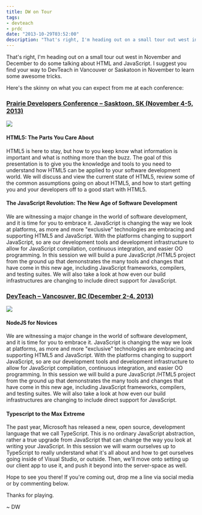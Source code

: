 ```yaml
---
title: DW on Tour
tags:
- devteach
- prdc
date: "2013-10-29T03:52:00"
description: "That's right, I'm heading out on a small tour out west in November and December to do some talking about HTML and JavaScript. I suggest you find your way to DevTeach in Vancouver or Saskatoon in November to learn some awesome tricks. "
---
```


[1]: header_prairie_dev_con_saskatoon.jpg
[2]: DevTeach_logo.gif

That's right, I'm heading out on a small tour out west in November and December to do some talking about HTML and JavaScript. I suggest you find your way to DevTeach in Vancouver or Saskatoon in November to learn some awesome tricks. 

Here's the skinny on what you can expect from me at each conference: 

### [Prairie Developers Conference – Sasktoon, SK (November 4-5, 2013)](http://www.prairiedevcon.com)

![][1]

#### HTML5: The Parts You Care About

HTML5 is here to stay, but how to you keep know what information is important and what is nothing more than the buzz. The goal of this presentation is to give you the knowledge and tools to you need to understand how HTML5 can be applied to your software development world. We will discuss and view the current state of HTML5, review some of the common assumptions going on about HTML5, and how to start getting you and your developers off to a good start with HTML5\. 

#### The JavaScript Revolution: The New Age of Software Development

We are witnessing a major change in the world of software development, and it is time for you to embrace it. JavaScript is changing the way we look at platforms, as more and more "exclusive" technologies are embracing and supporting HTML5 and JavaScript. With the platforms changing to support JavaScript, so are our development tools and development infrastructure to allow for JavaScript compilation, continuous integration, and easier OO programming. In this session we will build a pure JavaScript /HTML5 project from the ground up that demonstrates the many tools and changes that have come in this new age, including JavaScript frameworks, compilers, and testing suites. We will also take a look at how even our build infrastructures are changing to include direct support for JavaScript. 

### [DevTeach – Vancouver, BC (December 2-4, 2013)](http://www.devteach.com)

![][2]

#### NodeJS for Novices

We are witnessing a major change in the world of software development, and it is time for you to embrace it. JavaScript is changing the way we look at platforms, as more and more "exclusive" technologies are embracing and supporting HTML5 and JavaScript. With the platforms changing to support JavaScript, so are our development tools and development infrastructure to allow for JavaScript compilation, continuous integration, and easier OO programming. In this session we will build a pure JavaScript /HTML5 project from the ground up that demonstrates the many tools and changes that have come in this new age, including JavaScript frameworks, compilers, and testing suites. We will also take a look at how even our build infrastructures are changing to include direct support for JavaScript. 

#### Typescript to the Max Extreme

The past year, Microsoft has released a new, open source, development language that we call TypeScript. This is no ordinary JavaScript abstraction, rather a true upgrade from JavaScript that can change the way you look at writing your JavaScript. In this session we will warm ourselves up to TypeScript to really understand what it's all about and how to get ourselves going inside of Visual Studio, or outside. Then, we'll move onto setting up our client app to use it, and push it beyond into the server-space as well. 

Hope to see you there! If you're coming out, drop me a line via social media or by commenting below. 

Thanks for playing. 

~ DW